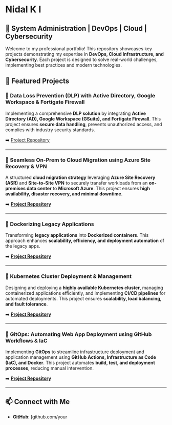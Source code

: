 # Nidal K I

## 🚀 System Administration | DevOps | Cloud | Cybersecurity

Welcome to my professional portfolio! This repository showcases key projects demonstrating my expertise in **DevOps, Cloud Infrastructure, and Cybersecurity**. Each project is designed to solve real-world challenges, implementing best practices and modern technologies.

## 📌 Featured Projects

### 🔹 Data Loss Prevention (DLP) with Active Directory, Google Workspace & Fortigate Firewall
Implementing a comprehensive **DLP solution** by integrating **Active Directory (AD), Google Workspace (GSuite), and Fortigate Firewall**. This project ensures **secure data handling**, prevents unauthorized access, and complies with industry security standards.

➡️ [Project Repository](https://github.com/kinidal/Data-Leak-Prevention-Implementation-in-an-IT-Infrastructure)

---

### 🔹 Seamless On-Prem to Cloud Migration using Azure Site Recovery & VPN
A structured **cloud migration strategy** leveraging **Azure Site Recovery (ASR)** and **Site-to-Site VPN** to securely transfer workloads from an **on-premises data center** to **Microsoft Azure**. This project ensures **high availability, disaster recovery, and minimal downtime**.

➡️ **[Project Repository](#)**

---

### 🔹 Dockerizing Legacy Applications
Transforming **legacy applications** into **Dockerized containers**. This approach enhances **scalability, efficiency, and deployment automation** of the legacy apps.

➡️ **[Project Repository](https://github.com/kinidal/Dockerizing-Legacy-Apps/blob/main/1.%20README.md)**

---

### 🔹 Kubernetes Cluster Deployment & Management
Designing and deploying a **highly available Kubernetes cluster**, managing containerized applications efficiently, and implementing **CI/CD pipelines** for automated deployments. This project ensures **scalability, load balancing, and fault tolerance**.

➡️ **[Project Repository](#)**

---

### 🔹 GitOps: Automating Web App Deployment using GitHub Workflows & IaC
Implementing **GitOps** to streamline infrastructure deployment and application management using **GitHub Actions, Infrastructure as Code (IaC), and Docker**. This project automates **build, test, and deployment processes**, reducing manual intervention.

➡️ **[Project Repository](#)**

---

## 📫 Connect with Me
- **GitHub**: [github.com/your
